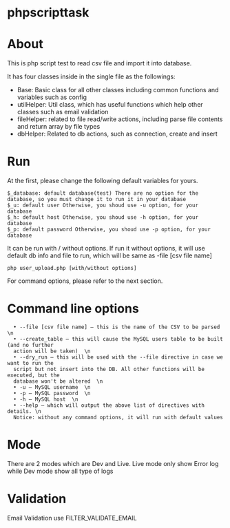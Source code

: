 # phpscripttask
# About
This is php script test to read csv file and import it into database.

It has four classes inside in the single file as the followings:
- Base: Basic class for all other classes including common functions and variables such as config
- utilHelper: Util class, which has useful functions which help other classes such as email validation 
- fileHelper: related to file read/write actions, including parse file contents and return array by file types
- dbHelper: Related to db actions, such as connection, create and insert

# Run
At the first, please change the following default variables for yours.
```
$_database: default database(test) There are no option for the database, so you must change it to run it in your database
$_u: default user Otherwise, you shoud use -u option, for your database
$_h: default host Otherwise, you shoud use -h option, for your database
$_p: default password Otherwise, you shoud use -p option, for your database
```

It can be run with / without options.
If run it without options, it will use default db info and file to run, which will be
same as -file [csv file name]

```
php user_upload.php [with/without options]
```
For command options, please refer to the next section.

# Command line options
      • --file [csv file name] – this is the name of the CSV to be parsed \n
      • --create_table – this will cause the MySQL users table to be built (and no further 
      action will be taken)  \n
      • --dry_run – this will be used with the --file directive in case we want to run the 
      script but not insert into the DB. All other functions will be executed, but the 
      database won't be altered  \n
      • -u – MySQL username  \n
      • -p – MySQL password  \n
      • -h – MySQL host  \n
      • --help – which will output the above list of directives with details. \n  
      Notice: without any command options, it will run with default values
 
# Mode
There are 2 modes which are Dev and Live.
Live mode only show Error log while Dev mode show all type of logs

# Validation
Email Validation use FILTER_VALIDATE_EMAIL
